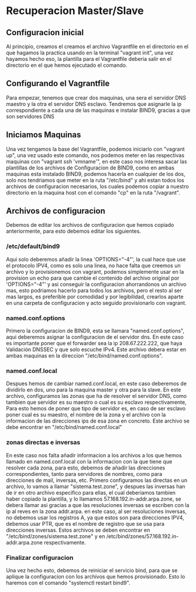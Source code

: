<h1>Recuperacion Master/Slave</h1>
<h2>Configuracion inicial</h2>
<p>
    Al principio, creamos el creamos el archivo Vagrantfile en el directorio en el que hagamos la practica usando en la terminal
    "vagrant init", una vez hayamos hecho eso, la plantilla para el Vagrantfile deberia salir en el directorio en el que hemos 
    ejecutado el comando.
</p>
<h2>Configurando el Vagrantfile</h2>
<p>
    Para empezar, tenemos que crear dos maquinas, una sera el servidor DNS maestro y la otra el servidor DNS esclavo.
    Tendremos que asignarle la ip correspondiente a cada una de las maquinas e instalar BIND9, gracias a que son servidores DNS
</p>
<h2>Iniciamos Maquinas</h2>
<p>
    Una vez tengamos la base del Vagrantfile, podemos iniciarlo con "vagrant up", una vez usado este comando, nos podemos meter
    en las respectivas maquinas con "vagrant ssh 'vmname'", en este caso nos interesa sacar las plantillas de los archivos de Configuracion
    de BIND9, como en ambas maquinas esta instalado BIND9, podemos hacerla en cualquier de los dos, solo nos tendriamos que meter en la ruta
    "/etc/bind" y ahi estan todos los archivos de configuracion necesarios, los cuales podemos copiar a nuestro directorio en la maquina host con
    el comando "cp" en la ruta "/vagrant".
</p>
<h2>Archivos de configuracion</h2>
<p>Debemos de editar los archivos de configuracion que hemos copiado anteriormente, para esto debemos editar los siguientes.</p>
    <h3>/etc/default/bind9</h3>
    <p>
        Aqui solo deberemos añadir la linea 'OPTIONS="-4"', la cual hace que use el protocolo IPV4, como es solo una linea, no hace falta que creemos un archivo
        y lo provisionemos con vagrant, podemos simplemente usar en la provision un echo para que cambie el contenido del archivo original por 'OPTIONS="-4"' y 
        asi conseguir la configuracion ahorrandonos un archivo mas, esto podriamos hacerlo para todos los archivos, pero el resto al ser mas largos, es preferible
        por comodidad y por legibilidad, crearlos aparte en una carpeta de configuracion y acto seguido provisionarlo con vagrant.
    </p>
    <h3>named.conf.options</h3>
    <p>
        Primero la configuracion de BIND9, esta se llamara "named.conf.options", aqui deberemos asignar la configuracion de el servidor dns.
        En este caso es importante poner que el forwarder sea la ip 208.67.222.222, que haya Validación DNSSEC y que solo escuche IPv4.
        Este archivo debera estar en ambas maquinas en la direccion "/etc/bind/named.conf.options".
    </p>
    <h3>named.conf.local</h3>
    <p>
        Despues hemos de cambiar named.conf.local, en este caso deberemos de dividirlo en dos, uno para la maquina master y otra para la slave.
        En este archivo, configuramos las zonas que ha de resolver el servidor DNS, como tambien que servidor es su maestro o cual es su esclavo respectivamente,
        Para esto hemos de poner que tipo de servidor es, en caso de ser esclavo poner cual es su maestro, el nombre de la zona y el archivo con la informacion
        de las direcciones ips de esa zona en concreto. Este archivo se debe encontrar en "/etc/bind/named.conf.local"
    </p>
    <h3>zonas directas e inversas</h3>
    <p>
        En este caso nos falta añadir informacion a los archivos a los que hemos llamado en named.conf.local con la informacion con la que tiene que resolver cada zona,
        para esto, debemos de añadir las direcciones correspondientes, tanto para servidores de nombres, como para direcciones de mail, inversas, etc.
        Primero configuramos las directas en un archivo, lo vamos a llamar "sistema.test.zone", y despues las inversas han de ir en otro archivo especifico para ellas,
        el cual deberiamos tambien haber copiado la plantilla, y lo llamamos 57.168.192.in-addr.arpa.zone, se debera llamar asi gracias a que las resoluciones inversas
        se escriben con la ip al reves en la zona addr.arpa. en este caso, al ser resoluciones inversas, no debemos usar los registros A, ya que estos son para direcciones IPV4,
        debemos usar PTR, que es el nombre de registro que se usa para direcciones inversas.
        Estos archivos se deben encontrar en "/etc/bind/zones/sistema.test.zone" y en /etc/bind/zones/57.168.192.in-addr.arpa.zone respectivamente.
    </p>
    <h3>Finalizar configuracion</h3>
    <p>
        Una vez hecho esto, debemos de reiniciar el servicio bind, para que se aplique la configuracion con los archivos que hemos provisionado.
        Esto lo haremos con el comando "systemctl restart bind9".
    </p>